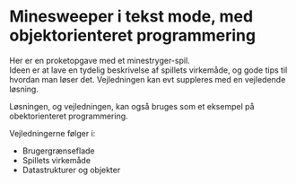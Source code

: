# Minesweeper i tekst mode, med objektorienteret programmering

Her er en proketopgave med et minestryger-spil.  
Ideen er at lave en tydelig beskrivelse af spillets virkemåde, og gode tips til hvordan man løser det.  Vejledningen kan evt suppleres med en vejledende løsning.

Løsningen, og vejledningen, kan også bruges som et eksempel på obektorienteret programmering.

Vejledningerne følger i:
* Brugergrænseflade
* Spillets virkemåde
* Datastrukturer og objekter